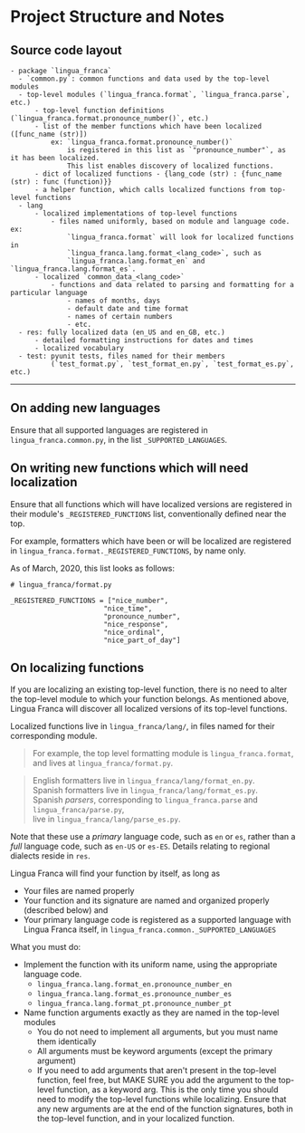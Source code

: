 # Project Structure and Notes

## Source code layout

    - package `lingua_franca`
      - `common.py`: common functions and data used by the top-level modules
      - top-level modules (`lingua_franca.format`, `lingua_franca.parse`, etc.)
          - top-level function definitions (`lingua_franca.format.pronounce_number()`, etc.)
          - list of the member functions which have been localized ([func_name (str)])
              ex: `lingua_franca.format.pronounce_number()` 
                  is registered in this list as `"pronounce_number"`, as it has been localized.
                  This list enables discovery of localized functions.
          - dict of localized functions - {lang_code (str) : {func_name (str) : func (function)}}
          - a helper function, which calls localized functions from top-level functions
      - lang
          - localized implementations of top-level functions
              - files named uniformly, based on module and language code. ex:
                  `lingua_franca.format` will look for localized functions in
                  `lingua_franca.lang.format_<lang_code>`, such as
                  `lingua_franca.lang.format_en` and `lingua_franca.lang.format_es`.
          - localized `common_data_<lang_code>`
              - functions and data related to parsing and formatting for a particular language
                  - names of months, days
                  - default date and time format
                  - names of certain numbers
                  - etc.
      - res: fully localized data (en_US and en_GB, etc.)
          - detailed formatting instructions for dates and times
          - localized vocabulary
      - test: pyunit tests, files named for their members
              (`test_format.py`, `test_format_en.py`, `test_format_es.py`, etc.)

----

## On adding new languages

Ensure that all supported languages are registered in `lingua_franca.common.py`, in the list
`_SUPPORTED_LANGUAGES`.

## On writing new functions which will need localization

Ensure that all functions which will have localized versions are registered in their module's
`_REGISTERED_FUNCTIONS` list, conventionally defined near the top.

For example, formatters which have been or will be localized are registered in
  `lingua_franca.format._REGISTERED_FUNCTIONS`, by name only.

As of March, 2020, this list looks as follows:

  ```python3
  # lingua_franca/format.py

  _REGISTERED_FUNCTIONS = ["nice_number",
                         "nice_time",
                         "pronounce_number",
                         "nice_response",
                         "nice_ordinal",
                         "nice_part_of_day"]
  ```

## On localizing functions

If you are localizing an existing top-level function, there is no need to alter the top-level
module to which your function belongs. As mentioned above, Lingua Franca will discover all
localized versions of its top-level functions.

Localized functions live in `lingua_franca/lang/`, in files named for their corresponding module.

>For example, the top level formatting module is `lingua_franca.format`, and lives at
`lingua_franca/format.py`.

>English formatters live in `lingua_franca/lang/format_en.py`.  
>Spanish formatters live in `lingua_franca/lang/format_es.py`.  
>Spanish *parsers*, corresponding to
`lingua_franca.parse` and `lingua_franca/parse.py`,  
>live in `lingua_franca/lang/parse_es.py`.

Note that these use a *primary* language code, such as `en` or `es`, rather than a *full* language
code, such as `en-US` or `es-ES`. Details relating to regional dialects reside in `res`.

Lingua Franca will find your function by itself, as long as

* Your files are named properly
* Your function and its signature are named and organized properly (described below) and
* Your primary language code is registered as a supported language with Lingua Franca itself, in
`lingua_franca.common._SUPPORTED_LANGUAGES`

What you must do:

* Implement the function with its uniform name, using the appropriate language code.
  * `lingua_franca.lang.format_en.pronounce_number_en`
  * `lingua_franca.lang.format_es.pronounce_number_es`
  * `lingua_franca.lang.format_pt.pronounce_number_pt`
* Name function arguments exactly as they are named in the top-level modules
  * You do not need to implement all arguments, but you must name them identically
  * All arguments must be keyword arguments (except the primary argument)
  * If you need to add arguments that aren't present in the top-level function,
        feel free, but MAKE SURE you add the argument to the top-level function, as a keyword arg.
        This is the only time you should need to modify the top-level functions while localizing.
        Ensure that any new arguments are at the end of the function signatures, both in the
        top-level function, and in your localized function.
